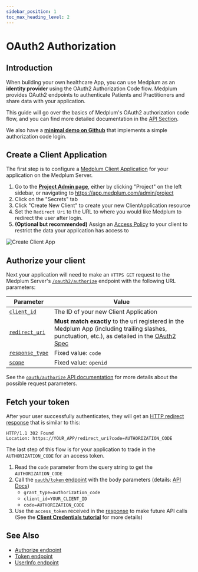 ```yaml
---
sidebar_position: 1
toc_max_heading_level: 2
---
```


# OAuth2 Authorization

## Introduction

When building your own healthcare App, you can use Medplum as an **identity provider** using the OAuth2 Authorization Code flow. Medplum provides OAuth2 endpoints to authenticate Patients and Practitioners and share data with your application.

This guide will go over the basics of Medplum's OAuth2 authorization code flow, and you can find more detailed documentation in the [API Section](../api/oauth/).

We also have a **[minimal demo on Github](https://github.com/medplum/medplum-oauth-demo)** that implements a simple authorization code login.

## Create a Client Application

The first step is to configure a [Medplum Client Application](https://app.medplum.com/ClientApplication) for your application on the Medplum Server.

1. Go to the [**Project Admin page**](https://app.medplum.com/admin/project), either by clicking "Project" on the left sidebar, or navigating to https://app.medplum.com/admin/project
2. Click on the "Secrets" tab
3. Click "Create New Client" to create your new ClientApplication resource
4. Set the `Redirect Uri` to the URL to where you would like Medplum to redirect the user after login.
5. **(Optional but recommended)** Assign an [Access Policy](./access-control) to your client to restrict the data your application has access to

![Create Client App](/img/create-client-app.png)

## Authorize your client

Next your application will need to make an `HTTPS GET` request to the Medplum Server's [`/oauth2/authorize`](../api/oauth/authorize) endpoint with the following URL parameters:

| Parameter                                                       | Value                                                                                                                                                                                                     |
| --------------------------------------------------------------- | --------------------------------------------------------------------------------------------------------------------------------------------------------------------------------------------------------- |
| [`client_id`](../api/oauth/authorize#clientid-required)         | The ID of your new Client Application                                                                                                                                                                     |
| [`redirect_uri`](../api/oauth/authorize#redirecturi-required)   | **Must match exactly** to the uri registered in the Medplum App (including trailing slashes, punctuation, etc.), as detailed in the [OAuth2 Spec](https://www.rfc-editor.org/rfc/rfc6749#section-3.1.2.3) |
| [`response_type`](../api/oauth/authorize#responsetype-required) | Fixed value: `code`                                                                                                                                                                                       |
| [`scope`](../api/oauth/authorize#scope-required)                | Fixed value: `openid`                                                                                                                                                                                     |

See the [`oauth/authorize` API documentation](../api/oauth/authorize) for more details about the possible request parameters.

## Fetch your token

After your user successfully authenticates, they will get an [HTTP redirect response](../api/oauth/authorize#authorization-code-grant) that is similar to this:

```
HTTP/1.1 302 Found
Location: https://YOUR_APP/redirect_uri?code=AUTHORIZATION_CODE
```

The last step of this flow is for your application to trade in the `AUTHORIZATION_CODE` for an access token.

1. Read the `code` parameter from the query string to get the `AUTHORIZATION_CODE`
2. Call the [`oauth/token` endpoint](../api/oauth/token) with the body parameters (details: [API Docs](../api/oauth/token#request-parameters-in-body))
   - `grant_type=authorization_code`
   - `client_id=YOUR_CLIENT_ID`
   - `code=AUTHORIZATION_CODE`
3. Use the `access_token` received in the [response](../api/oauth/token#sample-response) to make future API calls (See the [**Client Credentials tutorial**](./client-credentials) for more details)

## See Also

- [Authorize endpoint](../api/oauth/authorize)
- [Token endpoint](../api/oauth/token)
- [UserInfo endpoint](../api/oauth/userinfo)

